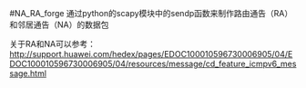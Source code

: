 #NA_RA_forge
通过python的scapy模块中的sendp函数来制作路由通告（RA）和邻居通告（NA）的数据包

关于RA和NA可以参考：
http://support.huawei.com/hedex/pages/EDOC100010596730006905/04/EDOC100010596730006905/04/resources/message/cd_feature_icmpv6_message.html
